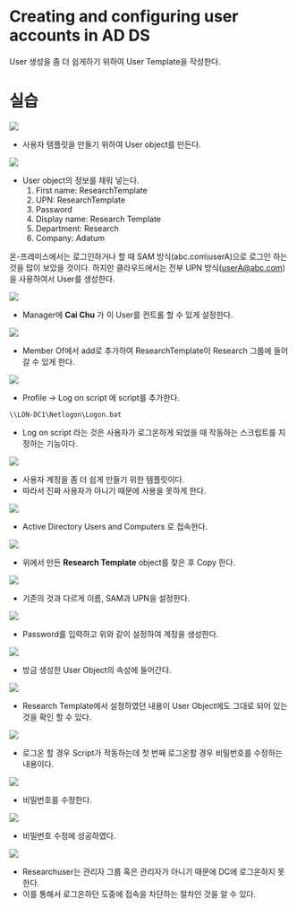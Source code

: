 # Creating and configuring user accounts in AD DS

User 생성을 좀 더 쉽게하기 위하여 User Template을 작성한다.

# 실습

![](./md_img/05_001.jpg)

* 사용자 템플릿을 만들기 위하여 User object를 만든다.

![](./md_img/05_002.jpg)

* User object의 정보를 채워 넣는다.
    1. First name: ResearchTemplate
    2. UPN: ResearchTemplate
    3. Password
    4. Display name: Research Template
    5. Department: Research
    6. Company: Adatum

온-프레미스에서는 로그인하거나 할 때 SAM 방식(abc.com\\userA)으로 로그인 하는 것을 많이 보았을 것이다.
하지만 클라우드에서는 전부 UPN 방식(userA@abc.com)을 사용하여서 User를 생성한다.

![](./md_img/05_003.jpg)

* Manager에 __Cai Chu__ 가 이 User를 컨트롤 할 수 있게 설정한다.

![](./md_img/05_004.jpg)

* Member Of에서 add로 추가하여 ResearchTemplate이 Research 그룹에 들어갈 수 있게 한다.

![](./md_img/05_005.jpg)

* Profile -> Log on script 에 script를 추가한다.

```script
\\LON-DC1\Netlogon\Logon.bat
```

* Log on script 라는 것은 사용자가 로그온하게 되었을 때 작동하는 스크립트를 지정하는 기능이다.

![](./md_img/05_006.jpg)

* 사용자 계정을 좀 더 쉽게 만들기 위한 템플릿이다.
* 따라서 진짜 사용자가 아니기 때문에 사용을 못하게 한다.

![](./md_img/05_007.jpg)

* Active Directory Users and Computers 로 접속한다.

![](./md_img/05_008.jpg)

* 위에서 만든 __Research Template__ object를 찾은 후 Copy 한다.

![](./md_img/05_009.jpg)

* 기존의 것과 다르게 이름, SAM과 UPN을 설정한다.

![](./md_img/05_010.jpg)

* Password를 입력하고 위와 같이 설정하여 계정을 생성한다.

![](./md_img/05_011.jpg)

* 방금 생성한 User Object의 속성에 들어간다.

![](./md_img/05_012.jpg)

* Research Template에서 설정하였던 내용이 User Object에도 그대로 되어 있는 것을 확인 할 수 있다.

![](./md_img/05_013.jpg)

* 로그온 할 경우 Script가 작동하는데 첫 번째 로그온할 경우 비밀번호를 수정하는 내용이다.

![](./md_img/05_014.jpg)

* 비밀번호를 수정한다.

![](./md_img/05_015.jpg)

* 비밀번호 수정에 성공하였다.

![](./md_img/05_016.jpg)

* Researchuser는 관리자 그룹 혹은 관리자가 아니기 때문에 DC에 로그온하지 못 한다.
* 이를 통해서 로그온하던 도중에 접속을 차단하는 절차인 것을 알 수 있다.